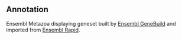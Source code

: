 **Annotation**
----------

Ensembl Metazoa displaying geneset built by [Ensembl GeneBuild](https://rapid.ensembl.org/info/genome/genebuild/full_genebuild.html) and imported from [Ensembl Rapid](https://rapid.ensembl.org/Asterias_rubens_GCA_902459465.3/).
